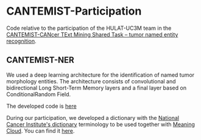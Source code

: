 # CANTEMIST-Participation
Code relative to the participation of the HULAT-UC3M team in the [CANTEMIST-CANcer TExt Mining Shared Task – tumor named entity recognition](https://temu.bsc.es/cantemist/).

## CANTEMIST-NER
We used a deep learning architecture for the identification of named tumor morphology entities.  The architecture consists of convolutional and bidirectional Long Short-Term Memory layers and a final layer based on ConditionalRandom Field.

The developed code is [here](https://github.com/ssantamaria94/CANTEMIST-Participation/blob/master/final-model.ipynb)

During our participation, we developed a dictionary with the [National Cancer Institute's dictionary](https://www.cancer.gov/espanol/publicaciones/diccionario) terminology to be used together with [Meaning Cloud](https://www.meaningcloud.com/). You can find it [here](https://github.com/ssantamaria94/CANTEMIST-Participation/blob/master/MeaningCloud_Dictionarie/basic_cancer_INC_es.tsv).


